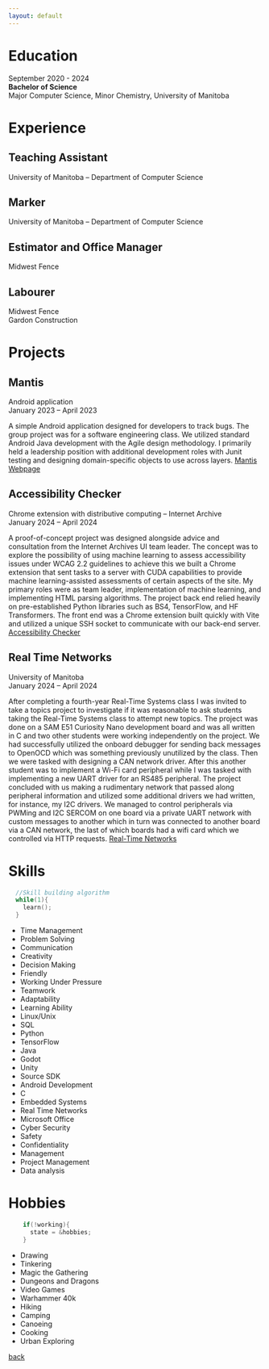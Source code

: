 ```yaml
---
layout: default
---
```


# Education

September 2020 - 2024  
**Bachelor of Science**  
Major Computer Science, Minor Chemistry, University of Manitoba  

# Experience
## Teaching Assistant
University of Manitoba – Department of Computer Science    
  
## Marker
University of Manitoba – Department of Computer Science  

## Estimator and Office Manager
Midwest Fence  

## Labourer
Midwest Fence  
Gardon Construction  


# Projects
## Mantis
Android application  
January 2023 – April 2023  

A simple Android application designed for developers to track bugs. The group project was for a software engineering class. We utilized standard Android Java development with the Agile design methodology. I primarily held a leadership position with additional development roles with Junit testing and designing domain-specific objects to use across layers. [Mantis Webpage](https://rozennoureev.github.io/Mantis-website/)  

## Accessibility Checker
Chrome extension with distributive computing – Internet Archive  
January 2024 – April 2024  

A proof-of-concept project was designed alongside advice and consultation from the Internet Archives UI team leader. The concept was to explore the possibility of using machine learning to assess accessibility issues under WCAG 2.2 guidelines to achieve this we built a Chrome extension that sent tasks to a server with CUDA capabilities to provide machine learning-assisted assessments of certain aspects of the site. My primary roles were as team leader, implementation of machine learning, and implementing HTML parsing algorithms. The project back end relied heavily on pre-established Python libraries such as BS4, TensorFlow, and HF Transformers. The front end was a Chrome extension built quickly with Vite and utilized a unique SSH socket to communicate with our back-end server. [Accessibility Checker](https://github.com/AMarinic92/4560-IA-Accessibility-Checker)  

## Real Time Networks
University of Manitoba   
January 2024 – April 2024   

After completing a fourth-year Real-Time Systems class I was invited to take a topics project to investigate if it was reasonable to ask students taking the Real-Time Systems class to attempt new topics. The project was done on a SAM E51 Curiosity Nano development board and was all written in C and two other students were working independently on the project. We had successfully utilized the onboard debugger for sending back messages to OpenOCD which was something previously unutilized by the class. Then we were tasked with designing a CAN network driver. After this another student was to implement a Wi-Fi card peripheral while I was tasked with implementing a new UART driver for an RS485 peripheral. The project concluded with us making a rudimentary network that passed along peripheral information and utilized some additional drivers we had written, for instance, my I2C drivers. We managed to control peripherals via PWMing and I2C SERCOM on one board via a private UART network with custom messages to another which in turn was connected to another board via a CAN network, the last of which boards had a wifi card which we controlled via HTTP requests. [Real-Time Networks](https://github.com/University-of-Manitoba-Computer-Science/RealTimeNetworking)

# Skills

```c
  //Skill building algorithm
  while(1){
    learn();
  }
```

*   Time Management
*   Problem Solving	
*   Communication
*   Creativity	
*   Decision Making
*   Friendly
*   Working Under Pressure
*   Teamwork
*   Adaptability
*   Learning Ability	
*   Linux/Unix
*   SQL
*   Python
*   TensorFlow
*   Java
*   Godot
*   Unity
*   Source SDK
*   Android Development
*   C
*   Embedded Systems
*   Real Time Networks
*   Microsoft Office
*   Cyber Security	 
*   Safety
*   Confidentiality
*   Management
*   Project Management
*   Data analysis

# Hobbies

```c
    if(!working){
      state = &hobbies;
    }
```
*   Drawing
*   Tinkering
*   Magic the Gathering
*   Dungeons and Dragons
*   Video Games
*   Warhammer 40k
*   Hiking
*   Camping
*   Canoeing
*   Cooking
*   Urban Exploring 

[back](./)
